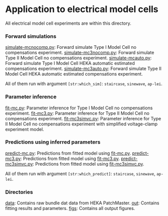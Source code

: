 # Application to electrical model cells

All electrical model cell experiments are within this directory.


### Forward simulations

[simulate-mcnocomp.py](./simulate-mcnocomp.py): Forward simulate Type I Model Cell no compensations experiment.
[simulate-mc3nocomp.py](./simulate-mc3nocomp.py): Forward simulate Type II Model Cell no compensations experiment.
[simulate-mcauto.py](./simulate-mcauto.py): Forward simulate Type I Model Cell HEKA automatic estimated compensations experiment.
[simulate-mc3auto.py](./simulate-mc3auto.py): Forward simulate Type II Model Cell HEKA automatic estimated compensations experiment.

All of them run with argument `[str:which_sim]`: `staircase`, `sinewave`, `ap-lei`.


### Parameter inference

[fit-mc.py](./fit-mc.py): Parameter inference for Type I Model Cell no compensations experiment.
[fit-mc3.py](./fit-mc3.py): Parameter inference for Type II Model Cell no compensations experiment.
[fit-mc3simvc.py](./fit-mc3simvc.py): Parameter inference for Type II Model Cell no compensations experiment with simplified voltage-clamp experiment model.


### Predictions using inferred parameters

[predict-mc.py](./predict-mc.py): Predictions from fitted model using [fit-mc.py](./fit-mc.py).
[predict-mc3.py](./predict-mc3.py): Predictions from fitted model using [fit-mc3.py](./fit-mc3.py).
[predict-mc3simvc.py](./predict-mc3simvc.py): Predictions from fitted model using [fit-mc3simvc.py](./fit-mc3simvc.py).

All of them run with argument `[str:which_predict]`: `staircase`, `sinewave`, `ap-lei`.


### Directories

[data](./data): Contains raw bundle dat data from HEKA PatchMaster.
[out](./out): Contains fitting results and parameters.
[figs](./figs): Contains all output figures.

